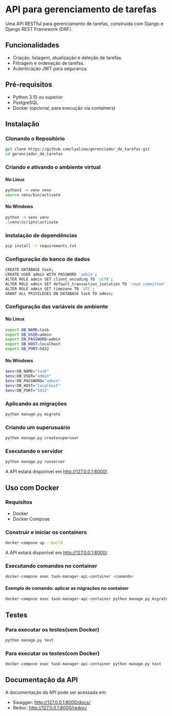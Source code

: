 # API para gerenciamento de tarefas

Uma API RESTful para gerenciamento de tarefas, construída com Django e Django REST Framework (DRF).

## Funcionalidades

- Criação, listagem, atualização e deleção de tarefas.
- Filtragem e ordenação de tarefas.
- Autenticação JWT para segurança.

## Pré-requisitos

- Python 3.10 ou superior
- PostgreSQL
- Docker (opcional, para execução via containers)

## Instalação

### Clonando o Repositório

```bash
git clone https://github.com/lyalima/gerenciador_de_tarefas.git
cd gerenciador_de_tarefas
```

### Criando e ativando o ambiente virtual 

#### No Linux

```bash
python3 -m venv venv
source venv/bin/activate
```

#### No Windows

```bash
python -m venv venv
.\venv\Scripts\activate
```

### Instalação de dependẽncias 

```bash
pip install -r requirements.txt
```

### Configuração do banco de dados

```bash
CREATE DATABASE task;
CREATE USER admin WITH PASSWORD 'admin';
ALTER ROLE admin SET client_encoding TO 'utf8';
ALTER ROLE admin SET default_transaction_isolation TO 'read committed';
ALTER ROLE admin SET timezone TO 'UTC';
GRANT ALL PRIVILEGES ON DATABASE task TO admin;
```

### Configuração das variáveis de ambiente

#### No Linux

```bash
export DB_NAME=task
export DB_USER=admin
export DB_PASSWORD=admin
export DB_HOST=localhost
export DB_PORT=5432
```

#### No Windows

```bash
$env:DB_NAME="task"
$env:DB_USER="admin"
$env:DB_PASSWORD="admin"
$env:DB_HOST="localhost"
$env:DB_PORT="5432"
```

### Aplicando as migrações

```bash
python manage.py migrate
```

### Criando um superusuário

```bash
python manage.py createsuperuser
```

### Executando o servidor

```bash
python manage.py runserver
```

A API estará disponível em http://127.0.0.1:8000/.

## Uso com Docker

### Requisitos 

- Docker 
- Docker Compose

### Construir e iniciar os containers

```bash
docker-compose up --build
```

A API estará disponível em http://127.0.0.1:8000/.

### Executando comandos no container

```bash
docker-compose exec task-manager-api-container <comando>
```

#### Exemplo de comando: aplicar as migrações no container

```bash
docker-compose exec task-manager-api-container python manage.py migrate
```

## Testes

### Para executar os testes(sem Docker)

```bash
python manage.py test
```

### Para executar os testes(com Docker)

```bash
docker-compose exec task-manager-api-container python manage.py test
```

## Documentação da API

A documentação da API pode ser acessada em:

- Swagger: http://127.0.0.1:8000/docs/
- Redoc: http://127.0.0.1:8000/redoc/
